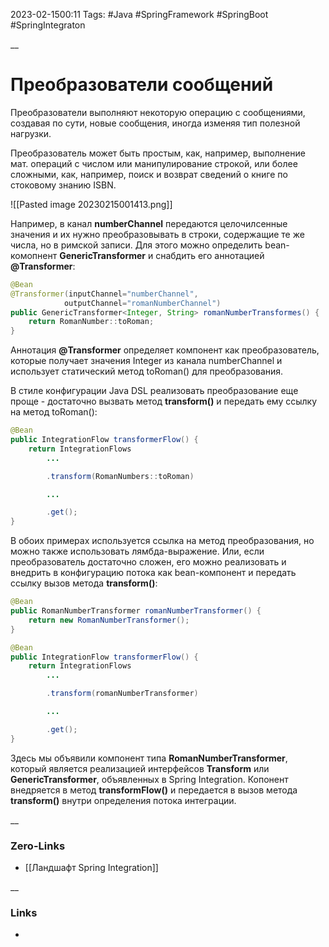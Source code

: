 2023-02-1500:11
Tags: #Java #SpringFramework #SpringBoot #SpringIntegraton

__ 
# Преобразователи сообщений

Преобразователи выполняют некоторую операцию с сообщениями, создавая по сути, новые сообщения, иногда изменяя тип полезной нагрузки. 

Преобразователь может быть простым, как, например, выполнение мат. операций с числом или манипулирование строкой, или более сложными, как, например, поиск и возврат сведений о книге по стоковому знанию ISBN.

![[Pasted image 20230215001413.png]]

Например, в канал **numberChannel** передаются целочилсенные значения и их нужно преобразовывать в строки, содержащие те же числа, но в римской записи. Для этого можно определить bean-комопнент **GenericTransformer** и снабдить его аннотацией **@Transformer**:
```java
@Bean
@Transformer(inputChannel="numberChannel",
			outputChannel="romanNumberChannel")
public GenericTransformer<Integer, String> romanNumberTransformes() {
	return RomanNumber::toRoman;
}
```
Аннотация **@Transformer** определяет компонент как преобразователь, которые получает значения Integer из канала numberChannel и использует статический метод toRoman() для преобразования. 


В стиле конфигурации Java DSL реализовать преобразование еще проще - достаточно вызвать метод **transform()** и передать ему ссылку на метод toRoman():
```java
@Bean
public IntegrationFlow transformerFlow() {
	return IntegrationFlows
		...

		.transform(RomanNumbers::toRoman)

		...

		.get();
}
```

В обоих примерах используется ссылка на метод преобразования, но можно также использовать лямбда-выражение. Или, если преобразователь достаточно сложен, его можно реализовать и внедрить в конфигурацию потока как bean-компонент и передать ссылку вызов метода **transform()**:
```java
@Bean
public RomanNumberTransformer romanNumberTransformer() {
	return new RomanNumberTransformer();
}

@Bean
public IntegrationFlow transformerFlow() {
	return IntegrationFlows
		...

		.transform(romanNumberTransformer)

		...

		.get();
}
```
Здесь мы объявили компонент типа **RomanNumberTransformer**, который является реализацией интерфейсов **Transform** или **GenericTransformer**, объявленных в Spring Integration. Копонент внедряется в метод **transformFlow()** и передается в вызов метода **transform()** внутри определения потока интеграции.

__
### Zero-Links
- [[Ландшафт Spring Integration]]

__
### Links
- 

